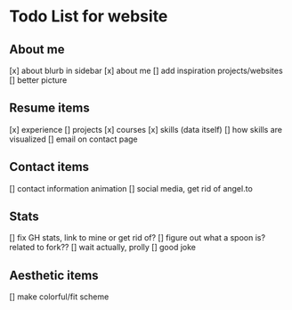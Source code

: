 # Todo List for website

## About me

[x] about blurb in sidebar
[x] about me
[] add inspiration projects/websites
[] better picture

## Resume items

[x] experience
[] projects
[x] courses
[x] skills (data itself)
[] how skills are visualized
[] email on contact page

## Contact items

[] contact information animation
[] social media, get rid of angel.to

## Stats

[] fix GH stats, link to mine or get rid of?
[] figure out what a spoon is? related to fork??
[] wait actually, prolly
[] good joke

## Aesthetic items

[] make colorful/fit scheme
